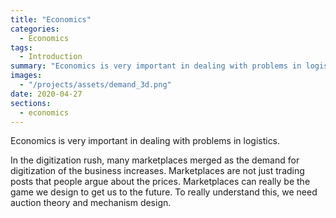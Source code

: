 ```yaml
---
title: "Economics"
categories:
  - Economics
tags:
  - Introduction
summary: "Economics is very important in dealing with problems in logistics."
images:
  - "/projects/assets/demand_3d.png"
date: 2020-04-27
sections:
  - economics
---
```



Economics is very important in dealing with problems in logistics.

In the digitization rush, many marketplaces merged as the demand for digitization of the business increases. Marketplaces are not just trading posts that people argue about the prices. Marketplaces can really be the game we design to get us to the future. To really understand this, we need auction theory and mechanism design.

